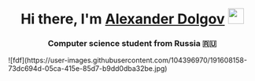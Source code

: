 <h1 align="center">Hi there, I'm <a href="https://daniilshat.ru/" target="_blank">Alexander Dolgov</a> 
<img src="https://github.com/blackcater/blackcater/raw/main/images/Hi.gif" height="32"/></h1>
<h3 align="center">Computer science student from Russia 🇷🇺</h3>
![fdf](https://user-images.githubusercontent.com/104396970/191608158-73dc694d-05ca-415e-85d7-b9dd0dba32be.jpg)
